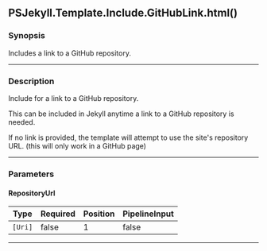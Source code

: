 PSJekyll.Template.Include.GitHubLink.html()
-------------------------------------------

### Synopsis
Includes a link to a GitHub repository.

---

### Description

Include for a link to a GitHub repository.

This can be included in Jekyll anytime a link to a GitHub repository is needed.

If no link is provided, the template will attempt to use the site's repository URL.
(this will only work in a GitHub page)

---

### Parameters
#### **RepositoryUrl**

|Type   |Required|Position|PipelineInput|
|-------|--------|--------|-------------|
|`[Uri]`|false   |1       |false        |

---
